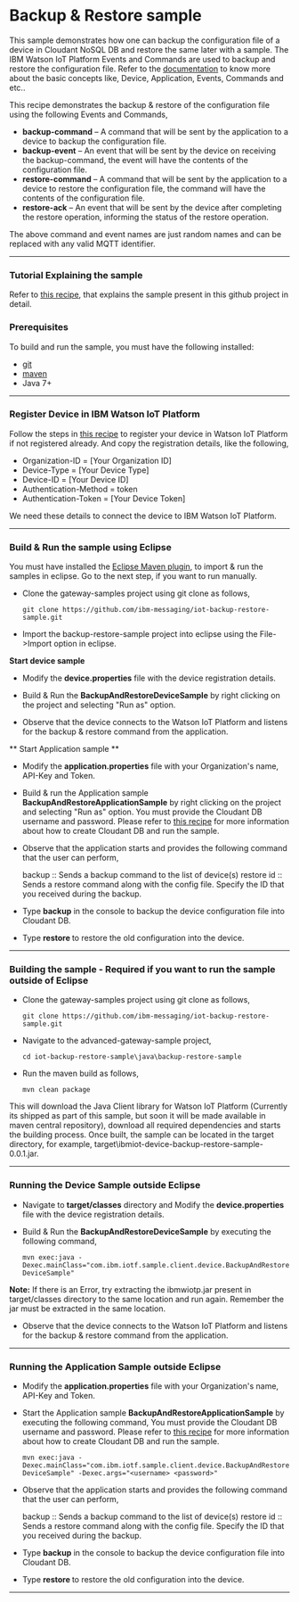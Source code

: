 Backup & Restore sample
============================================

This sample demonstrates how one can backup the configuration file of a device in Cloudant NoSQL DB and restore the same later with a sample. The IBM Watson IoT Platform Events and Commands are used to backup and restore the configuration file. Refer to the [documentation](https://docs.internetofthings.ibmcloud.com/getting_started/concepts.html) to know more about the basic concepts like, Device, Application, Events, Commands and etc..

This recipe demonstrates the backup & restore of the configuration file using the following Events and Commands, 

* **backup-command** – A command that will be sent by the application to a device to backup the configuration file.
* **backup-event** – An event that will be sent by the device on receiving the backup-command, the event will have the contents of the configuration file.
* **restore-command** – A command that will be sent by the application to a device to restore the configuration file, the command will have the contents of the configuration file.
* **restore-ack** – An event that will be sent by the device after completing the restore operation, informing the status of the restore operation.

The above command and event names are just random names and can be replaced with any valid MQTT identifier.

----

### Tutorial Explaining the sample

Refer to [this recipe](https://developer.ibm.com/recipes/tutorials/backup-restore-device-configuration-in-ibm-iot-foundation-2/), that explains the sample present in this github project in detail.

### Prerequisites
To build and run the sample, you must have the following installed:

* [git](https://git-scm.com/)
* [maven](https://maven.apache.org/download.cgi)
* Java 7+

----

### Register Device in IBM Watson IoT Platform

Follow the steps in [this recipe](https://developer.ibm.com/recipes/tutorials/how-to-register-devices-in-ibm-iot-foundation/) to register your device in Watson IoT Platform if not registered already. And copy the registration details, like the following,

* Organization-ID = [Your Organization ID]
* Device-Type = [Your Device Type]
* Device-ID = [Your Device ID]
* Authentication-Method = token
* Authentication-Token = [Your Device Token]

We need these details to connect the device to IBM Watson IoT Platform.

----

### Build & Run the sample using Eclipse

You must have installed the [Eclipse Maven plugin](http://www.eclipse.org/m2e/), to import & run the samples in eclipse. Go to the next step, if you want to run manually.

* Clone the gateway-samples project using git clone as follows,

    `git clone https://github.com/ibm-messaging/iot-backup-restore-sample.git`
    
* Import the backup-restore-sample project into eclipse using the File->Import option in eclipse.

**Start device sample**

* Modify the **device.properties** file with the device registration details. 

* Build & Run the **BackupAndRestoreDeviceSample** by right clicking on the project and selecting "Run as" option.

* Observe that the device connects to the Watson IoT Platform and listens for the backup & restore command from the application.

** Start Application sample **

* Modify the **application.properties** file with your Organization's name, API-Key and Token.

* Build & run the Application sample **BackupAndRestoreApplicationSample** by right clicking on the project and selecting "Run as" option. You must provide the Cloudant DB username and password. Please refer to [this recipe](https://developer.ibm.com/recipes/tutorials/backup-restore-device-configuration-in-ibm-iot-foundation-2/) for more information about how to create Cloudant DB and run the sample.

* Observe that the application starts and provides the following command that the user can perform,
     
    backup     :: Sends a backup command to the list of device(s)
	restore id :: Sends a restore command along with the config file. Specify the ID that you received during the backup.

* Type **backup** in the console to backup the device configuration file into Cloudant DB.

* Type **restore <id>** to restore the old configuration into the device.

----

### Building the sample - Required if you want to run the sample outside of Eclipse

* Clone the gateway-samples project using git clone as follows,
   
    `git clone https://github.com/ibm-messaging/iot-backup-restore-sample.git`
    
* Navigate to the advanced-gateway-sample project, 

    `cd iot-backup-restore-sample\java\backup-restore-sample`
    
* Run the maven build as follows,

    `mvn clean package`
    
This will download the Java Client library for Watson IoT Platform (Currently its shipped as part of this sample, but soon it will be made available in maven central repository), download all required dependencies and starts the building process. Once built, the sample can be located in the target directory, for example, target\ibmiot-device-backup-restore-sample-0.0.1.jar.

----

### Running the Device Sample outside Eclipse

* Navigate to **target/classes** directory and Modify the **device.properties** file with the device registration details. 

* Build & Run the **BackupAndRestoreDeviceSample** by executing the following command,

    `mvn exec:java -Dexec.mainClass="com.ibm.iotf.sample.client.device.BackupAndRestoreDeviceSample"`

**Note:** If there is an Error, try extracting the ibmwiotp.jar present in target/classes directory to the same location and run again. Remember the jar must be extracted in the same location. 

* Observe that the device connects to the Watson IoT Platform and listens for the backup & restore command from the application.

----

### Running the Application Sample outside Eclipse

* Modify the **application.properties** file with your Organization's name, API-Key and Token.

* Start the Application sample **BackupAndRestoreApplicationSample** by executing the following command, You must provide the Cloudant DB username and password. Please refer to [this recipe](https://developer.ibm.com/recipes/tutorials/backup-restore-device-configuration-in-ibm-iot-foundation-2/) for more information about how to create Cloudant DB and run the sample.

    `mvn exec:java -Dexec.mainClass="com.ibm.iotf.sample.client.device.BackupAndRestoreDeviceSample" -Dexec.args="<username> <password>"` 

* Observe that the application starts and provides the following command that the user can perform,
     
    backup     :: Sends a backup command to the list of device(s)
	restore id :: Sends a restore command along with the config file. Specify the ID that you received during the backup.

* Type **backup** in the console to backup the device configuration file into Cloudant DB.

* Type **restore <id>** to restore the old configuration into the device.

----
